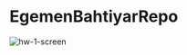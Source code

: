 # EgemenBahtiyarRepo
![hw-1-screen](https://user-images.githubusercontent.com/53316447/160021141-d4f25226-de4f-4ce2-b61e-9493b69ce51d.PNG)
